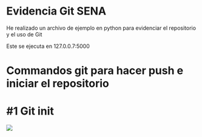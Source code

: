 <div>
  <h1>Evidencia Git SENA</h1>
  <p>He realizado un archivo de ejemplo en python para evidenciar el repositorio y el uso de Git</p>
  <p>Este se ejecuta en 127.0.0.7:5000</p>
</div>

<div>
  <h1>Commandos git para hacer push e iniciar el repositorio</h1>
  <div>
    <h1>#1 Git init</h1>
    <img src="https://imgur.com/Kbo7EUh.jpg" />
  </div>
</div>


